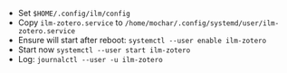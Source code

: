 - Set `$HOME/.config/ilm/config`
- Copy `ilm-zotero.service` to `/home/mochar/.config/systemd/user/ilm-zotero.service`
- Ensure will start after reboot: `systemctl --user enable ilm-zotero`
- Start now `systemctl --user start ilm-zotero`
- Log: `journalctl --user -u ilm-zotero`
